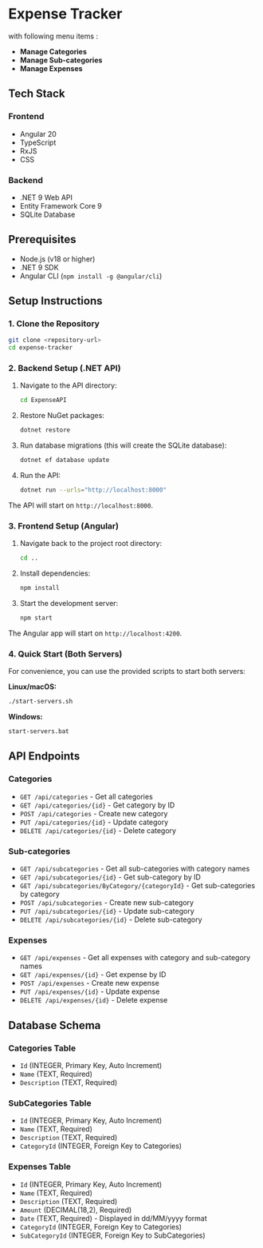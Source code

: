 # Expense Tracker

with following menu items :

- **Manage Categories**
- **Manage Sub-categories**
- **Manage Expenses**

## Tech Stack

### Frontend

- Angular 20
- TypeScript
- RxJS
- CSS

### Backend

- .NET 9 Web API
- Entity Framework Core 9
- SQLite Database

## Prerequisites

- Node.js (v18 or higher)
- .NET 9 SDK
- Angular CLI (`npm install -g @angular/cli`)

## Setup Instructions

### 1. Clone the Repository

```bash
git clone <repository-url>
cd expense-tracker
```

### 2. Backend Setup (.NET API)

1. Navigate to the API directory:

   ```bash
   cd ExpenseAPI
   ```

2. Restore NuGet packages:

   ```bash
   dotnet restore
   ```

3. Run database migrations (this will create the SQLite database):

   ```bash
   dotnet ef database update
   ```

4. Run the API:
   ```bash
   dotnet run --urls="http://localhost:8000"
   ```

The API will start on `http://localhost:8000`.

### 3. Frontend Setup (Angular)

1. Navigate back to the project root directory:

   ```bash
   cd ..
   ```

2. Install dependencies:

   ```bash
   npm install
   ```

3. Start the development server:
   ```bash
   npm start
   ```

The Angular app will start on `http://localhost:4200`.

### 4. Quick Start (Both Servers)

For convenience, you can use the provided scripts to start both servers:

**Linux/macOS:**

```bash
./start-servers.sh
```

**Windows:**

```bash
start-servers.bat
```

## API Endpoints

### Categories

- `GET /api/categories` - Get all categories
- `GET /api/categories/{id}` - Get category by ID
- `POST /api/categories` - Create new category
- `PUT /api/categories/{id}` - Update category
- `DELETE /api/categories/{id}` - Delete category

### Sub-categories

- `GET /api/subcategories` - Get all sub-categories with category names
- `GET /api/subcategories/{id}` - Get sub-category by ID
- `GET /api/subcategories/ByCategory/{categoryId}` - Get sub-categories by category
- `POST /api/subcategories` - Create new sub-category
- `PUT /api/subcategories/{id}` - Update sub-category
- `DELETE /api/subcategories/{id}` - Delete sub-category

### Expenses

- `GET /api/expenses` - Get all expenses with category and sub-category names
- `GET /api/expenses/{id}` - Get expense by ID
- `POST /api/expenses` - Create new expense
- `PUT /api/expenses/{id}` - Update expense
- `DELETE /api/expenses/{id}` - Delete expense

## Database Schema

### Categories Table

- `Id` (INTEGER, Primary Key, Auto Increment)
- `Name` (TEXT, Required)
- `Description` (TEXT, Required)

### SubCategories Table

- `Id` (INTEGER, Primary Key, Auto Increment)
- `Name` (TEXT, Required)
- `Description` (TEXT, Required)
- `CategoryId` (INTEGER, Foreign Key to Categories)

### Expenses Table

- `Id` (INTEGER, Primary Key, Auto Increment)
- `Name` (TEXT, Required)
- `Description` (TEXT, Required)
- `Amount` (DECIMAL(18,2), Required)
- `Date` (TEXT, Required) - Displayed in dd/MM/yyyy format
- `CategoryId` (INTEGER, Foreign Key to Categories)
- `SubCategoryId` (INTEGER, Foreign Key to SubCategories)
